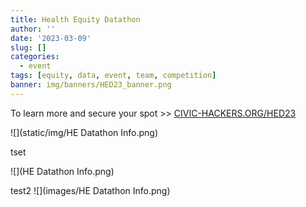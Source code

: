 ```yaml
---
title: Health Equity Datathon
author: ''
date: '2023-03-09'
slug: []
categories:
  - event
tags: [equity, data, event, team, competition]
banner: img/banners/HED23_banner.png
---
```


To learn more and secure your spot >> [CIVIC-HACKERS.ORG/HED23](CIVIC-HACKERS.ORG/HED23)


![](static/img/HE Datathon Info.png)

tset


![](HE Datathon Info.png)

test2
![](images/HE Datathon Info.png)